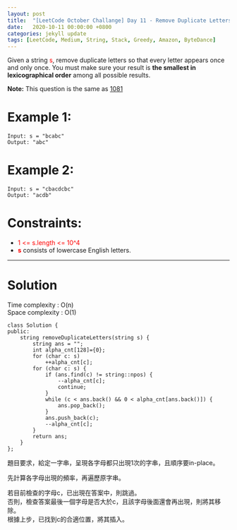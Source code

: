 ```yaml
---
layout: post
title:  "[LeetCode October Challange] Day 11 - Remove Duplicate Letters"
date:   2020-10-11 00:00:00 +0800
categories: jekyll update
tags: [LeetCode, Medium, String, Stack, Greedy, Amazon, ByteDance]
---
```

Given a string <font color="red">s</font>, remove duplicate letters so that every letter appears once and only once. You must make sure your result is **the smallest in lexicographical order** among all possible results.  

**Note:** This question is the same as [1081](https://leetcode.com/problems/smallest-subsequence-of-distinct-characters/)  

# Example 1:  
	Input: s = "bcabc"
	Output: "abc"

# Example 2:  
	Input: s = "cbacdcbc"
	Output: "acdb"

# Constraints:  
- <font color="red">1 <= s.length <= 10^4</font>
- **<font color="red">s</font>** consists of lowercase English letters.

______________________  

# Solution

Time complexity : O(n)  
Space complexity : O(1)  

	class Solution {
	public:
	    string removeDuplicateLetters(string s) {
	        string ans = "";
	        int alpha_cnt[128]={0};
	        for (char c: s)
	            ++alpha_cnt[c];
	        for (char c: s) {
	            if (ans.find(c) != string::npos) {
	                --alpha_cnt[c];
	                continue;
	            }
	            while (c < ans.back() && 0 < alpha_cnt[ans.back()]) {
	                ans.pop_back();
	            }
	            ans.push_back(c);
	            --alpha_cnt[c];
	        }
	        return ans;
	    }
	};

題目要求，給定一字串，呈現各字母都只出現1次的字串，且順序要in-place。  

先計算各字母出現的頻率，再遍歷原字串。  

若目前檢查的字母c，已出現在答案中，則跳過。  
否則，檢查答案最後一個字母是否大於c，且該字母後面還會再出現，則將其移除。  
根據上步，已找到c的合適位置，將其插入。